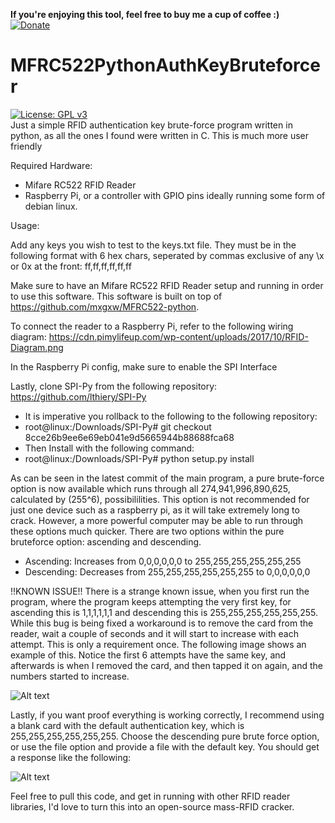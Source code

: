 **If you're enjoying this tool, feel free to buy me a cup of coffee :)**  
[![Donate](https://img.shields.io/badge/Donate-PayPal-green.svg)](https://www.paypal.me/matamorphosis?locale.x=en_AU)

# MFRC522PythonAuthKeyBruteforcer
[![License: GPL v3](https://img.shields.io/badge/License-GPLv3-blue.svg)](https://www.gnu.org/licenses/gpl-3.0)  
Just a simple RFID authentication key brute-force program written in python, as all the ones I found were written in C. This is much more user friendly

Required Hardware:
- Mifare RC522 RFID Reader
- Raspberry Pi, or a controller with GPIO pins ideally running some form of debian linux.

Usage:

Add any keys you wish to test to the keys.txt file. They must be in the following format with 6 hex chars, seperated by commas exclusive of any \x or 0x at the front:
ff,ff,ff,ff,ff,ff

Make sure to have an Mifare RC522 RFID Reader setup and running in order to use this software.
This software is built on top of https://github.com/mxgxw/MFRC522-python.

To connect the reader to a  Raspberry Pi, refer to the following wiring diagram:
https://cdn.pimylifeup.com/wp-content/uploads/2017/10/RFID-Diagram.png

In the Raspberry Pi config, make sure to enable the SPI Interface

Lastly, clone SPI-Py from the following repository:
https://github.com/lthiery/SPI-Py
- It is imperative you rollback to the following to the following repository:
- root@linux:/Downloads/SPI-Py# git checkout 8cce26b9ee6e69eb041e9d5665944b88688fca68
- Then Install with the following command:
- root@linux:/Downloads/SPI-Py# python setup.py install

As can be seen in the latest commit of the main program, a pure brute-force option is now available which runs through all 274,941,996,890,625, calculated by (255^6), possibililities. This option is not recommended for just one device such as a raspberry pi, as it will take extremely long to crack. However, a more powerful computer may be able to run through these options much quicker. There are two options within the pure bruteforce option: ascending and descending.
- Ascending: Increases from 0,0,0,0,0,0 to 255,255,255,255,255,255
- Descending: Decreases from 255,255,255,255,255,255 to 0,0,0,0,0,0

!!KNOWN ISSUE!!
There is a strange known issue, when you first run the program, where the program keeps attempting the very first key, for ascending this is 1,1,1,1,1,1 and descending this is 255,255,255,255,255,255. While this bug is being fixed a workaround is to remove the card from the reader, wait a couple of seconds and it will start to increase with each attempt. This is only a requirement once. The following image shows an example of this. Notice the first 6 attempts have the same key, and afterwards is when I removed the card, and then tapped it on again, and the numbers started to increase.

![Alt text](photos/Asc-Err.png?raw=true "Error")

Lastly, if you want proof everything is working correctly, I recommend using a blank card with the default authentication key, which is 255,255,255,255,255,255. Choose the descending pure brute force option, or use the file option and provide a file with the default key. You should get a response like the following:

![Alt text](photos/Desc-Success.png?raw=true "Success")

Feel free to pull this code, and get in running with other RFID reader libraries, I'd love to turn this into an open-source mass-RFID cracker.
